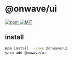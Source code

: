 # @onwave/ui

<p>
  <a href="https://www.npmjs.com/package/@onwave/ui">
    <img
      src="https://img.shields.io/npm/v/@onwave/ui.svg"
      alt="npm"
    >
  </a>
  <a href="https://github.com/onwave-dev/onwave-ui/blob/master/LICENSE">
    <img
      src="https://img.shields.io/github/license/mashape/apistatus.svg"
      alt="MIT"
    >
  </a>
</p>

## install

```sh
npm install --save @onwave/ui
yarn add @onwave/ui
```
